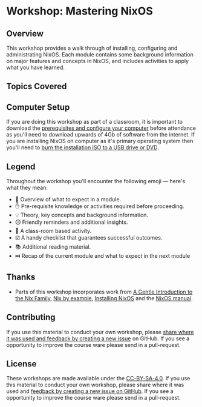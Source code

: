 # Workshop: Mastering NixOS

## Overview

This workshop provides a walk through of installing, configuring and administrating NixOS. Each module contains some background information on major features and concepts in NixOS, and includes activities to apply what you have learned.

## Topics Covered

## Computer Setup

If you are doing this workshop as part of a classroom, it is important to download the [prerequisites and configure your computer][prerequisites] before attendance as you'll need to download upwards of 4Gb of software from the internet. If you are installing NixOS on computer as it's primary operating system then you'll need to [burn the installation ISO to a USB drive or DVD][burn-the-iso].

## Legend

Throughout the workshop you'll encounter the following emoji — here's what they mean:

* 📖 Overview of what to expect in a module.
* ✋ Pre-requisite knowledge or activities required before proceeding.
* 💡 Theory, key concepts and background information.
* 🛈  Friendly reminders and additional insights.
* 🎯 A class-room based activity.
* ☑️ A handy checklist that guarantees successful outcomes.
* 📚 Additional reading material.
* ⏭️️ Recap of the current module and what to expect in the next module

## Thanks

* Parts of this workshop incorporates work from [A Gentle Introduction to the Nix Family](https://ebzzry.io/en/nix/), [Nix by example](https://jameshfisher.com/2014/09/28/nix-by-example/), [Installing NixOS](https://qfpl.io/posts/installing-nixos/) and the [NixOS manual](https://nixos.org/nixos/manual/).

## Contributing

If you use this material to conduct your own workshop, please [share where it was used and feedback by creating a new issue][share-feedback] on GitHub. If you see a opportunity to improve the course ware please send in a pull-request.

## License

These workshops are made available under the [CC-BY-SA-4.0][license]. If you use this material to conduct your own workshop, please share where it was used and [feedback by creating a new issue on GitHub][share-feedback]. If you see a opportunity to improve the course ware please send in a pull-request.

<!-- in-line links -->
[burn-the-iso]: https://nixos.org/nixos/manual/index.html#sec-booting-from-usb
[prerequisites]: ./00-prerequisites/README.md
[license]: ../LICENSE.md
[share-feedback]: https://github.com/ghuntley/workshops/issues/new?labels=feedback%2C+untriaged&template=feedback.md
